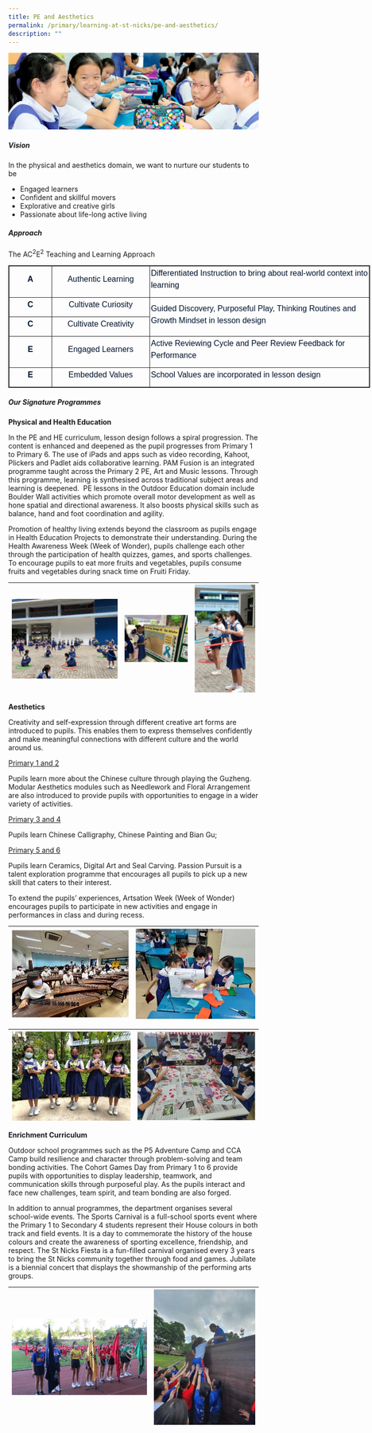 ```yaml
---
title: PE and Aesthetics
permalink: /primary/learning-at-st-nicks/pe-and-aesthetics/
description: ""
---
```

![](/images/01%20Banner%20Photos/learning-at-stnicks.jpg)

##### **Vision**  

In the physical and aesthetics domain, we want to nurture our students to be  
*   Engaged learners
*   Confident and skillful movers
*   Explorative and creative girls
*   Passionate about life-long active living

##### **Approach**  

The AC<sup>2</sup>E<sup>2</sup> Teaching and Learning Approach

<table style="margin: 0px; outline: 0px; padding: 0px; border: 1px solid rgb(42, 42, 42); border-spacing: 1px; border-collapse: collapse; width: 727.5px;" width="0" class="iveo_table ives_tab_dark"><tbody style="margin: 0px; outline: 0px; padding: 0px;"><tr style="margin: 0px; outline: 0px; padding: 0px;"><td style="margin: 0px; outline: 0px; padding: 2px; text-align: center; border: 1px solid rgb(42, 42, 42);" width="84"><p style="margin: 0px 0px 10px; outline: 0px; padding: 0px; line-height: 24px; color: rgb(0, 18, 45); font-family: Mulish, sans-serif; font-size: 16px; text-align: center;"><b style="margin: 0px; outline: 0px; padding: 0px;"><span style="margin: 0px; outline: 0px; padding: 0px;" lang="EN-SG">A</span></b><span style="margin: 0px; outline: 0px; padding: 0px;"></span></p></td><td style="margin: 0px; outline: 0px; padding: 2px; text-align: center; border: 1px solid rgb(42, 42, 42);" width="198"><p style="margin: 0px 0px 10px; outline: 0px; padding: 0px; line-height: 24px; color: rgb(0, 18, 45); font-family: Mulish, sans-serif; font-size: 16px; text-align: center;"><span style="margin: 0px; outline: 0px; padding: 0px;" lang="EN-SG">Authentic Learning</span><span style="margin: 0px; outline: 0px; padding: 0px;"></span></p></td><td style="margin: 0px; outline: 0px; padding: 2px; text-align: center; border: 1px solid rgb(42, 42, 42); width: 453px;" width="302"><p style="margin: 0px 0px 10px; outline: 0px; padding: 0px; line-height: 24px; color: rgb(0, 18, 45); font-family: Mulish, sans-serif; font-size: 16px; text-align: left;"><span style="margin: 0px; outline: 0px; padding: 0px;" lang="EN-SG">Differentiated Instruction to bring about real-world context into learning</span><span style="margin: 0px; outline: 0px; padding: 0px;"></span></p></td></tr><tr style="margin: 0px; outline: 0px; padding: 0px;"><td style="margin: 0px; outline: 0px; padding: 2px; text-align: center; border: 1px solid rgb(42, 42, 42);" width="84"><p style="margin: 0px 0px 10px; outline: 0px; padding: 0px; line-height: 24px; color: rgb(0, 18, 45); font-family: Mulish, sans-serif; font-size: 16px; text-align: center;"><b style="margin: 0px; outline: 0px; padding: 0px;"><span style="margin: 0px; outline: 0px; padding: 0px;" lang="EN-SG">C</span></b><span style="margin: 0px; outline: 0px; padding: 0px;"></span></p></td><td style="margin: 0px; outline: 0px; padding: 2px; text-align: center; border: 1px solid rgb(42, 42, 42);" width="198"><p style="margin: 0px 0px 10px; outline: 0px; padding: 0px; line-height: 24px; color: rgb(0, 18, 45); font-family: Mulish, sans-serif; font-size: 16px; text-align: center;"><span style="margin: 0px; outline: 0px; padding: 0px;" lang="EN-SG">Cultivate Curiosity</span><span style="margin: 0px; outline: 0px; padding: 0px;"></span></p></td><td style="margin: 0px; outline: 0px; padding: 2px; text-align: center; border: 1px solid rgb(42, 42, 42);" rowspan="2" width="302"><p style="margin: 0px 0px 10px; outline: 0px; padding: 0px; line-height: 24px; color: rgb(0, 18, 45); font-family: Mulish, sans-serif; font-size: 16px; text-align: left;"><span style="margin: 0px; outline: 0px; padding: 0px;" lang="EN-SG">Guided Discovery, Purposeful Play, Thinking Routines and Growth Mindset in lesson design</span><span style="margin: 0px; outline: 0px; padding: 0px;"></span></p></td></tr><tr style="margin: 0px; outline: 0px; padding: 0px;"><td style="margin: 0px; outline: 0px; padding: 2px; text-align: center; border: 1px solid rgb(42, 42, 42);" width="84"><p style="margin: 0px 0px 10px; outline: 0px; padding: 0px; line-height: 24px; color: rgb(0, 18, 45); font-family: Mulish, sans-serif; font-size: 16px; text-align: center;"><b style="margin: 0px; outline: 0px; padding: 0px;"><span style="margin: 0px; outline: 0px; padding: 0px;" lang="EN-SG">C</span></b><span style="margin: 0px; outline: 0px; padding: 0px;"></span></p></td><td style="margin: 0px; outline: 0px; padding: 2px; text-align: center; border: 1px solid rgb(42, 42, 42);" width="198"><p style="margin: 0px 0px 10px; outline: 0px; padding: 0px; line-height: 24px; color: rgb(0, 18, 45); font-family: Mulish, sans-serif; font-size: 16px; text-align: center;"><span style="margin: 0px; outline: 0px; padding: 0px;" lang="EN-SG">Cultivate Creativity</span><span style="margin: 0px; outline: 0px; padding: 0px;"></span></p></td></tr><tr style="margin: 0px; outline: 0px; padding: 0px;"><td style="margin: 0px; outline: 0px; padding: 2px; text-align: center; border: 1px solid rgb(42, 42, 42);" width="84"><p style="margin: 0px 0px 10px; outline: 0px; padding: 0px; line-height: 24px; color: rgb(0, 18, 45); font-family: Mulish, sans-serif; font-size: 16px; text-align: center;"><b style="margin: 0px; outline: 0px; padding: 0px;"><span style="margin: 0px; outline: 0px; padding: 0px;" lang="EN-SG">E</span></b><span style="margin: 0px; outline: 0px; padding: 0px;"></span></p></td><td style="margin: 0px; outline: 0px; padding: 2px; text-align: center; border: 1px solid rgb(42, 42, 42);" width="198"><p style="margin: 0px 0px 10px; outline: 0px; padding: 0px; line-height: 24px; color: rgb(0, 18, 45); font-family: Mulish, sans-serif; font-size: 16px; text-align: center;"><span style="margin: 0px; outline: 0px; padding: 0px;" lang="EN-SG">Engaged Learners</span><span style="margin: 0px; outline: 0px; padding: 0px;"></span></p></td><td style="margin: 0px; outline: 0px; padding: 2px; text-align: center; border: 1px solid rgb(42, 42, 42);" width="302"><p style="margin: 0px 0px 10px; outline: 0px; padding: 0px; line-height: 24px; color: rgb(0, 18, 45); font-family: Mulish, sans-serif; font-size: 16px; text-align: left;"><span style="margin: 0px; outline: 0px; padding: 0px;" lang="EN-SG">Active Reviewing Cycle and Peer Review Feedback for Performance</span><span style="margin: 0px; outline: 0px; padding: 0px;"></span></p></td></tr><tr style="margin: 0px; outline: 0px; padding: 0px;"><td style="margin: 0px; outline: 0px; padding: 2px; text-align: center; border: 1px solid rgb(42, 42, 42);" width="84"><p style="margin: 0px 0px 10px; outline: 0px; padding: 0px; line-height: 24px; color: rgb(0, 18, 45); font-family: Mulish, sans-serif; font-size: 16px; text-align: center;"><b style="margin: 0px; outline: 0px; padding: 0px;"><span style="margin: 0px; outline: 0px; padding: 0px;" lang="EN-SG">E</span></b><span style="margin: 0px; outline: 0px; padding: 0px;"></span></p></td><td style="margin: 0px; outline: 0px; padding: 2px; text-align: center; border: 1px solid rgb(42, 42, 42);" width="198"><p style="margin: 0px 0px 10px; outline: 0px; padding: 0px; line-height: 24px; color: rgb(0, 18, 45); font-family: Mulish, sans-serif; font-size: 16px; text-align: center;"><span style="margin: 0px; outline: 0px; padding: 0px;" lang="EN-SG">Embedded Values</span><span style="margin: 0px; outline: 0px; padding: 0px;"></span></p></td><td style="margin: 0px; outline: 0px; padding: 2px; text-align: center; border: 1px solid rgb(42, 42, 42);" width="302"><p style="margin: 0px 0px 10px; outline: 0px; padding: 0px; line-height: 24px; color: rgb(0, 18, 45); font-family: Mulish, sans-serif; font-size: 16px; text-align: left;"><span style="margin: 0px; outline: 0px; padding: 0px;" lang="EN-SG">School Values are incorporated in lesson design</span><span style="margin: 0px; outline: 0px; padding: 0px;"></span></p></td></tr></tbody></table>

##### **Our Signature Programmes**

**Physical and Health Education**

In the PE and HE curriculum, lesson design follows a spiral progression. The content is enhanced and deepened as the pupil progresses from Primary 1 to Primary 6. The use of iPads and apps such as video recording, Kahoot, Plickers and Padlet aids collaborative learning. PAM Fusion is an integrated programme taught across the Primary 2 PE, Art and Music lessons. Through this programme, learning is synthesised across traditional subject areas and learning is deepened.&nbsp;&nbsp;PE lessons in the Outdoor Education domain include Boulder Wall activities which promote overall motor development as well as hone spatial and directional awareness. It also boosts physical skills such as balance, hand and foot coordination and agility.&nbsp;

Promotion of healthy living extends beyond the classroom as pupils engage in Health Education Projects to demonstrate their understanding. During the Health Awareness Week (Week of Wonder), pupils challenge each other through the participation of health quizzes, games, and sports challenges. To encourage pupils to eat more fruits and vegetables, pupils consume fruits and vegetables during snack time on Fruiti Friday.


| ![](/images/02%20Learning%20@%20St%20Nicks/05%20PE%20and%20Aesthetics/Picture%201.jpg) | ![](/images/02%20Learning%20@%20St%20Nicks/05%20PE%20and%20Aesthetics/Picture%202.jpg) | ![](/images/02%20Learning%20@%20St%20Nicks/05%20PE%20and%20Aesthetics/Picture%203.jpg) |
| -------- | -------- | -------- |


**Aesthetics**

Creativity and self-expression through different creative art forms are introduced to pupils. This enables them to express themselves confidently and make meaningful connections with different culture and the world around us.&nbsp;

<u>Primary 1 and 2</u>

Pupils learn more about the Chinese culture through playing the Guzheng. Modular Aesthetics modules such as Needlework and Floral Arrangement are also introduced to provide pupils with opportunities to engage in a wider variety of activities.&nbsp;

<u>Primary 3 and 4</u>

Pupils learn Chinese Calligraphy, Chinese Painting and Bian Gu;

<u>Primary 5 and 6</u>

Pupils learn Ceramics, Digital Art and Seal Carving. Passion Pursuit is a talent exploration programme that encourages all pupils to pick up a new skill that caters to their interest.&nbsp;

To extend the pupils’ experiences, Artsation Week (Week of Wonder) encourages pupils to participate in new activities and engage in performances in class and during recess.

| ![](/images/02%20Learning%20@%20St%20Nicks/05%20PE%20and%20Aesthetics/Picture%204.jpg) | ![](/images/02%20Learning%20@%20St%20Nicks/05%20PE%20and%20Aesthetics/Picture%205.jpg) |
| --- | --- |

| ![](/images/02%20Learning%20@%20St%20Nicks/05%20PE%20and%20Aesthetics/Picture%206.jpg) | ![](/images/02%20Learning%20@%20St%20Nicks/05%20PE%20and%20Aesthetics/Picture%207.jpg) |
| --- | --- |

**Enrichment Curriculum**  

Outdoor school programmes such as the P5 Adventure Camp and CCA Camp build resilience and character through problem-solving and team bonding activities. The Cohort Games Day from Primary 1 to 6 provide pupils with opportunities to display leadership, teamwork, and communication skills through purposeful play. As the pupils interact and face new challenges, team spirit, and team bonding are also forged.

In addition to annual programmes, the department organises several school-wide events. The Sports Carnival is a full-school sports event where the Primary 1 to Secondary 4 students represent their House colours in both track and field events. It is a day to commemorate the history of the house colours and create the awareness of sporting excellence, friendship, and respect. The St Nicks Fiesta is a fun-filled carnival organised every 3 years to bring the St Nicks community together through food and games. Jubilate is a biennial concert that displays the showmanship of the performing arts groups.  

| ![](/images/02%20Learning%20@%20St%20Nicks/05%20PE%20and%20Aesthetics/Picture%208.jpg) | ![](/images/02%20Learning%20@%20St%20Nicks/05%20PE%20and%20Aesthetics/Picture%209.jpg) |
| --- | --- |